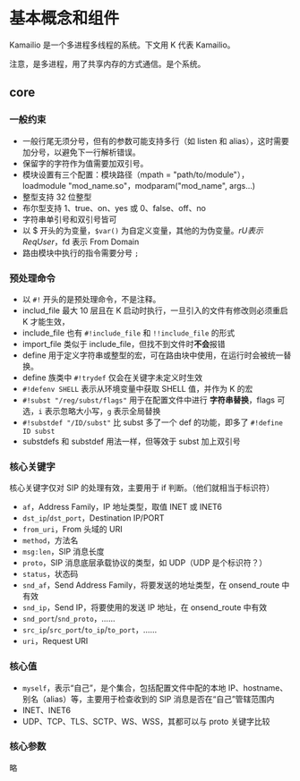 # 基本概念和组件

Kamailio 是一个多进程多线程的系统。下文用 K 代表 Kamailio。

注意，是多进程，用了共享内存的方式通信。是个系统。

## core

### 一般约束

- 一般行尾无须分号，但有的参数可能支持多行（如 listen 和 alias），这时需要加分号，以避免下一行解析错误。
- 保留字的字符作为值需要加双引号。
- 模块设置有三个配置：模块路径（mpath = "path/to/module"），loadmodule "mod_name.so"，modparam("mod_name", args...)
- 整型支持 32 位整型
- 布尔型支持 1、true、on、yes 或 0、false、off、no
- 字符串单引号和双引号皆可
- 以 $ 开头的为变量，`$var()` 为自定义变量，其他的为伪变量。$rU 表示 Req User，$fd 表示 From Domain
- 路由模块中执行的指令需要分号 `;`

### 预处理命令

- 以 `#!` 开头的是预处理命令，不是注释。
- includ_file 最大 10 层且在 K 启动时执行，一旦引入的文件有修改则必须重启 K 才能生效，
- include_file 也有 `#!include_file` 和 `!!include_file` 的形式
- import_file 类似于 include_file，但找不到文件时**不会**报错
- define 用于定义字符串或整型的宏，可在路由块中使用，在运行时会被统一替换。
- define 族类中 `#!trydef` 仅会在关键字未定义时生效
- `#!defenv SHELL` 表示从环境变量中获取 SHELL 值，并作为 K 的宏
- `#!subst "/reg/subst/flags"` 用于在配置文件中进行 **字符串替换**，flags 可选，`i` 表示忽略大小写，`g` 表示全局替换
- `#!substdef "/ID/subst"` 比 subst 多了一个 def 的功能，即多了 `#!define ID subst`
- substdefs 和 substdef 用法一样，但等效于 subst 加上双引号

### 核心关键字

核心关键字仅对 SIP 的处理有效，主要用于 if 判断。（他们就相当于标识符）

- `af`，Address Family，IP 地址类型，取值 INET 或 INET6
- `dst_ip`/`dst_port`，Destination IP/PORT
- `from_uri`，From 头域的 URI
- `method`，方法名
- `msg:len`，SIP 消息长度
- `proto`，SIP 消息底层承载协议的类型，如 UDP（UDP 是个标识符？）
- `status`，状态码
- `snd_af`，Send Address Family，将要发送的地址类型，在 onsend_route 中有效
- `snd_ip`，Send IP，将要使用的发送 IP 地址，在 onsend_route 中有效
- `snd_port`/`snd_proto`，……
- `src_ip`/`src_port`/`to_ip`/`to_port`，……
- `uri`，Request URI

### 核心值

- `myself`，表示“自己”，是个集合，包括配置文件中配的本地 IP、hostname、别名（alias）等，主要用于检查收到的 SIP 消息是否在“自己”管辖范围内
- INET、INET6
- UDP、TCP、TLS、SCTP、WS、WSS，其都可以与 proto 关键字比较

### 核心参数

略
